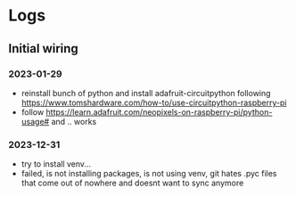 # Logs

## Initial wiring

### 2023-01-29

- reinstall bunch of python and install adafruit-circuitpython following <https://www.tomshardware.com/how-to/use-circuitpython-raspberry-pi>
- follow <https://learn.adafruit.com/neopixels-on-raspberry-pi/python-usage#> and .. works

### 2023-12-31

- try to install venv...
- failed, is not installing packages, is not using venv, git hates .pyc files that come out of nowhere and doesnt want to sync anymore
